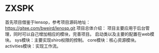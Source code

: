 # ZXSPK
首先项目借鉴于lensop，参考项目源码地址：https://gitee.com/bweird/lenosp.git
项目总体介绍：
  项目主要应用于后台管理，同时可以自己增加相应的模块，完善项目。
  启动类以及主要的配置在web模块。
  sys模块：主要实现shiro权限的控制。
  core模块：核心资源模块。
  activities模块：实现工作流。

